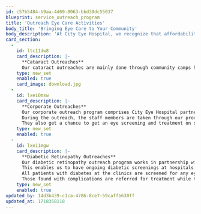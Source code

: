 ```yaml
---
id: c57b5484-b9aa-4d69-8063-bbd39dc55037
blueprint: service_outreach_program
title: 'Outreach Eye Care Activities'
body_title: 'Bringing Eye Care to Your Community'
body_description: 'At City Eye Hospital, we recognize that affordability and accessibility are essential part of making quality eye care accessible and in turn, achieve our ultimate vision of reducing needless blindness in East Africa. Our Outreach Program seeks to broaden the reach of world-class eye care, with a focus on cataract, corporate and diabetic retinopathy outreaches.'
card_section:
  -
    id: ltc11dw8
    card_description: |-
      **Cataract Outreaches**
      Our cataract outreaches are mainly done through community camps held at central locations in the community, such as churches, county government hospitals and social halls. The local community gets access to free eye screening at the camps. Those identified to have cataracts benefit from subsidized surgical interventions. A cataract is an opacity of the natural eye lens that can lead to blindness if left untreated. However, it can be treated successfully through surgical interventions when caught early. Our cataract outreaches, made possible thanks to the support of our partners—the Fred Hollows Foundation and our very own CEH Foundation—also conduct community eye health awareness forums where we disseminate information on the causes, symptoms and treatment of cataracts.
    type: new_set
    enabled: true
    card_image: download.jpg
  -
    id: lxei0msw
    card_description: |-
      **Corporate Outreaches**
      Our corporate outreach program comprises City Eye Hospital partnering with organisations looking to bring world-class eye care closer to their staff by holding eye health outreaches at their office premises. 
      During the outreach, the staff members are taken through our products and services by our team. 
      They also get a chance to get an eye screening and treatment on site. Where the staff members need more specialised intervention, they are referred to our facilities for further treatment.
    type: new_set
    enabled: true
  -
    id: lxei1mgw
    card_description: |-
      **Diabetic Retinopathy Outreaches**
      Our diabetic retinopathy outreach program works in partnership with the county government health facilities and other Non-Communicable Disease Clinics. 
      This enables us to have ongoing diabetic screenings at hospitals with established Non-Communicable Disease Clinics. 
      All patients with diabetes at the clinics are screened for any eye complications using the CEH-commissioned Fundus Camera, which in a non-invasive method to effectively screen for diabetic eye disease. 
      Those found with complications are referred for treatment while those that are found to not have any complications are advised on the importance of having regular eye screening when one is diabetic, as early diagnosis and treatment of diabetic eye disease is crucial in preventing blindness.
    type: new_set
    enabled: true
updated_by: 14d3b439-c1ca-4786-8ce7-59caffb630ff
updated_at: 1718358118
---
```

